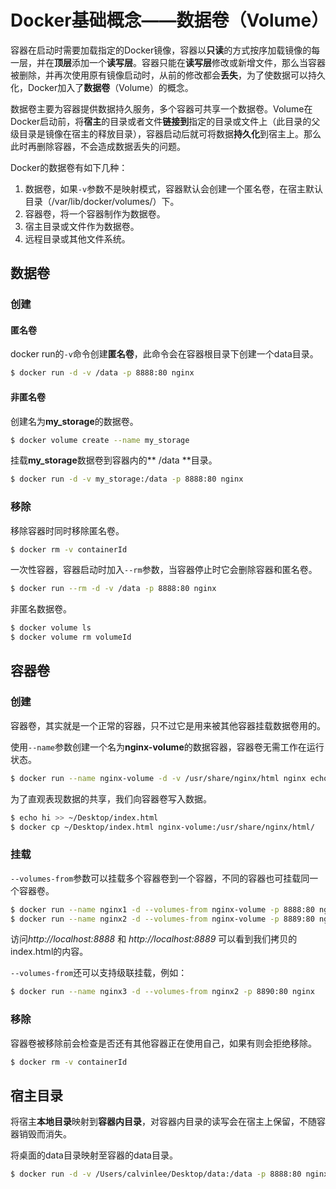 # Docker基础概念——数据卷（Volume）
容器在启动时需要加载指定的Docker镜像，容器以**只读**的方式按序加载镜像的每一层，并在**顶层**添加一个**读写层**。容器只能在**读写层**修改或新增文件，那么当容器被删除，并再次使用原有镜像启动时，从前的修改都会**丢失**，为了使数据可以持久化，Docker加入了**数据卷**（Volume）的概念。

数据卷主要为容器提供数据持久服务，多个容器可共享一个数据卷。Volume在Docker启动前，将**宿主**的目录或者文件**链接到**指定的目录或文件上（此目录的父级目录是镜像在宿主的释放目录），容器启动后就可将数据**持久化**到宿主上。那么此时再删除容器，不会造成数据丢失的问题。

Docker的数据卷有如下几种：
1. 数据卷，如果`-v`参数不是映射模式，容器默认会创建一个匿名卷，在宿主默认目录（/var/lib/docker/volumes/）下。
2. 容器卷，将一个容器制作为数据卷。
3. 宿主目录或文件作为数据卷。
4. 远程目录或其他文件系统。


## 数据卷
### 创建
#### 匿名卷
docker run的`-v`命令创建**匿名卷**，此命令会在容器根目录下创建一个data目录。

```bash
$ docker run -d -v /data -p 8888:80 nginx
```

#### 非匿名卷
创建名为**my_storage**的数据卷。
```bash
$ docker volume create --name my_storage
```

挂载**my_storage**数据卷到容器内的** /data **目录。

```bash
$ docker run -d -v my_storage:/data -p 8888:80 nginx
```

### 移除
移除容器时同时移除匿名卷。

```bash
$ docker rm -v containerId
```

一次性容器，容器启动时加入`--rm`参数，当容器停止时它会删除容器和匿名卷。
```bash
$ docker run --rm -d -v /data -p 8888:80 nginx
```

非匿名数据卷。
```bash
$ docker volume ls
$ docker volume rm volumeId
```

## 容器卷
### 创建
容器卷，其实就是一个正常的容器，只不过它是用来被其他容器挂载数据卷用的。

使用`--name`参数创建一个名为**nginx-volume**的数据容器，容器卷无需工作在运行状态。

```bash
$ docker run --name nginx-volume -d -v /usr/share/nginx/html nginx echo volume container
```

为了直观表现数据的共享，我们向容器卷写入数据。

```bash
$ echo hi >> ~/Desktop/index.html
$ docker cp ~/Desktop/index.html nginx-volume:/usr/share/nginx/html/
```
### 挂载
`--volumes-from`参数可以挂载多个容器卷到一个容器，不同的容器也可挂载同一个容器卷。

```bash
$ docker run --name nginx1 -d --volumes-from nginx-volume -p 8888:80 nginx
$ docker run --name nginx2 -d --volumes-from nginx-volume -p 8889:80 nginx
```

访问*http://localhost:8888* 和 *http://localhost:8889* 可以看到我们拷贝的index.html的内容。

`--volumes-from`还可以支持级联挂载，例如：

```bash
$ docker run --name nginx3 -d --volumes-from nginx2 -p 8890:80 nginx
```

### 移除
容器卷被移除前会检查是否还有其他容器正在使用自己，如果有则会拒绝移除。

```bash
$ docker rm -v containerId
```

## 宿主目录
将宿主**本地目录**映射到**容器内目录**，对容器内目录的读写会在宿主上保留，不随容器销毁而消失。

将桌面的data目录映射至容器的data目录。

```bash
$ docker run -d -v /Users/calvinlee/Desktop/data:/data -p 8888:80 nginx
```
